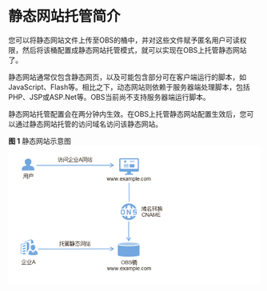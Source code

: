 # 静态网站托管简介<a name="zh-cn_topic_0066036537"></a>

您可以将静态网站文件上传至OBS的桶中，并对这些文件赋予匿名用户可读权限，然后将该桶配置成静态网站托管模式，就可以实现在OBS上托管静态网站了。

静态网站通常仅包含静态网页，以及可能包含部分可在客户端运行的脚本，如JavaScript、Flash等。相比之下，动态网站则依赖于服务器端处理脚本，包括PHP、JSP或ASP.Net等。OBS当前尚不支持服务器端运行脚本。

静态网站托管配置会在两分钟内生效。在OBS上托管静态网站配置生效后，您可以通过静态网站托管的访问域名访问该静态网站。

**图 1**  静态网站示意图<a name="fig4961082014460"></a>  
![](figures/静态网站示意图.png "静态网站示意图")

